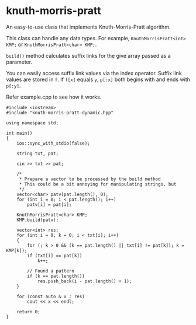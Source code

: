 # knuth-morris-pratt
An easy-to-use class that implements Knuth-Morris-Pratt algorithm.

This class can handle any data types.
For example, `KnuthMorrisPratt<int> KMP;` or `KnuthMorrisPratt<char> KMP;`.

`build()` method calculates suffix links for the give array passed as a parameter.

You can easily access suffix link values via the index operator.
Suffix link values are stored in `f`.
If `f[x]` equals `y`, `p[:x]` both begins with and ends with `p[:y]`.

Refer example.cpp to see how it works.
```
#include <iostream>
#include "knuth-morris-pratt-dynamic.hpp"

using namespace std;

int main()
{
	ios::sync_with_stdio(false);

	string txt, pat;

	cin >> txt >> pat;

	/*
	 * Prepare a vector to be processed by the build method
	 * This could be a bit annoying for manipulating strings, but 
	 */
	vector<char> patv(pat.length(), 0);
	for (int i = 0; i < pat.length(); i++)
		patv[i] = pat[i];
	
	KnuthMorrisPratt<char> KMP;
	KMP.build(patv);

	vector<int> res;
	for (int i = 0, k = 0; i < txt[i]; i++)
	{
		for (; k > 0 && (k == pat.length() || txt[i] != pat[k]); k = KMP[k]);
		if (txt[i] == pat[k])
			k++;
		
		// Found a pattern
		if (k == pat.length())
			res.push_back(i - pat.length() + 1);
	}

	for (const auto & x : res)
		cout << x << endl;

	return 0;
}

```
